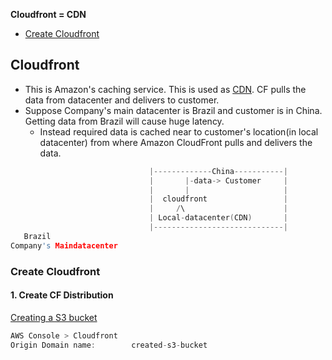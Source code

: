 **Cloudfront = CDN**
- [Create Cloudfront](#c)

## Cloudfront
- This is Amazon's caching service. This is used as [CDN](/System-Design/Concepts/CDN). CF pulls the data from datacenter and delivers to customer.
- Suppose Company's main datacenter is Brazil and customer is in China. Getting data from Brazil will cause huge latency.
   - Instead required data is cached near to customer's location(in local datacenter) from where Amazon CloudFront pulls and delivers the data.
```c
                               |-------------China-----------|
                               |       |-data-> Customer     |
                               |       |                     |
                               |  cloudfront                 |
                               |     /\                      |
                               | Local-datacenter(CDN)       |
                               |-----------------------------|
   Brazil
Company's Maindatacenter
```

### Create Cloudfront
#### 1. Create CF Distribution
[Creating a S3 bucket](/System-Design/Concepts/AWS/Storage/Object_Store/S3)
```c
AWS Console > Cloudfront
Origin Domain name:        created-s3-bucket
```
